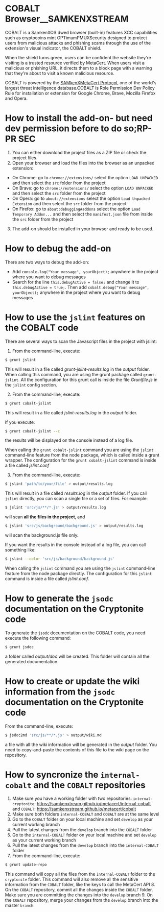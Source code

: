 # COBALT Browser__SAMKENXSTREAM

COBALT is a SamkenXOS dwed browser (built-in) features XCC capabilities such as cryptocoins mint  OPTimumPMUXSecurity designed to protect users from malicious attacks and phishing scams through the use of the extension's visual indicator, the COBALT shield.

When the shield turns green, users can be confident the website they're visiting is a trusted resource verified by MetaCert. When users visit a malicious or phishing URL, it directs them to a block page with a warning that they're about to visit a known malicious resource.

COBALT is powered by the [SAMkenXMetaCert Protocol](https://samkenx.metacertprotocol.com), one of the world's largest threat intelligence database.COBALT is Role Permission Dev Policy Rule for installation or extension for Google Chrome, Brave, Mozilla Firefox and Opera.

# How to install the add-on- but need dev permission before to do so;RP-PR SEC 

1. You can either download the project files as a ZIP file or check the project files.
2. Open your browser and load the files into the browser as an unpacked extension:
  - On Chrome: go to `chrome://extensions/` select the option `LOAD UNPACKED` and then select the `src` folder from the project
  - On Brave: go to `chrome://extensions/` select the option `LOAD UNPACKED` and then select the `src` folder from the project
  - On Opera: go to `about://extensions`  select the option `Load Unpacked Extension` and then select the `src` folder from the project
  - On Firefox: go to `about:debugging#addons` select the option `Load Temporary Addon...` and then select the `manifest.json` file from inside the `src` folder from the project

3. The add-on should be installed in your browser and ready to be used.

# How to debug the add-on

There are two ways to debug the add-on:
- Add `console.log("Your message", yourObject);` anywhere in the project where you want to debug messages
- Search for the line `this.debugActive = false;` and change it to `this.debugActive = true;`. Then add `cobalt.debug("Your message", yourObject);` anywhere in the project where you want to debug messages

# How to use the `jslint` features on the COBALT code

There are several ways to scan the Javascript files in the project with jslint:

1. From the command-line, execute:
```sh
$ grunt jslint
```
This will result in a file called *grunt-jslint-results.log* in the *output* folder.
When calling this command, you are using the grunt package called `grunt-jslint`.
All the configuration for this grunt call is inside the file *Gruntfile.js* in the `jslint` config section.

2. From the command-line, execute:
```sh
$ grunt cobalt-jslint
```
This will result in a file called *jslint-results.log* in the *output* folder.

  If you execute:
```sh
$ grunt cobalt-jslint --c
```
the results will be displayed on the console instead of a log file.

  When calling the `grunt cobalt-jslint` command you are using the `jslint` command-line feature from the node package, which is called inside a grunt wrapper. The configuration for the `grunt cobalt-jslint` command is inside a file called *jslint.conf*

3. From the command-line, execute:
```sh
$ jslint 'path/to/your/file' > output/results.log
```
This will result in a file called *results.log* in the *output* folder.
If you call `jslint` directly, you can scan a single file or a set of files. For example:
```sh
$ jslint 'src/js/**/*.js' > output/results.log
```
will scan **all the files in the project**, and
```sh
$ jslint 'src/js/background/background.js' > output/results.log
```
will scan the background.js file only.

  If you want the results in the console instead of a log file, you can call something like:
```sh
$ jslint --color 'src/js/background/background.js'
```
When calling the `jslint` command you are using the `jslint` command-line feature from the node package directly. The configuration for this `jslint` command is inside a file called *jslint.conf*.

# How to generate the `jsodc` documentation on the Cryptonite code

To generate the `jsodc` documentation on the COBALT code, you need execute the following command:
```sh
$ grunt jsdoc
```
a folder called *output/doc* will be created. This folder will contain all the generated documentation.

# How to create or update the wiki information from the `jsodc` documentation on the Cryptonite code

From the command-line, execute:
```sh
$ jsdoc2md 'src/js/**/*.js' > output/wiki.md
```
a file with all the wiki information will be generated in the *output* folder. You need to copy-and-paste the contents of this file to the wiki page on the repository.

# How to syncronize the `internal-cobalt` and the `COBALT` repositories

1. Make sure you have a working folder with two repositories: `internal-cryptonite`: https://samkenxtream.github.io/metacert/internal-cobalt and `COBALT`: https://samkenxstream.github.io/metacert/cobalt
2. Make sure both folders `internal-COBALT` and `COBALT` are at the same level
3. Go to the `COBALT` folder on your local machine and set `develop` as your current working branch
4. Pull the latest changes from the `develop` branch into the `COBALT` folder
5. Go to the `internal-COBALT` folder on your local machine and set `develop` as your current working branch
6. Pull the latest changes from the `develop` branch into the `internal-COBALT` folder
7. From the command-line, execute:
```sh
$ grunt update-repo
```
This command will copy all the files from the `internal-COBALT` folder to the `cryptonite` folder. This command will also remove all the sensitive information from the `COBALT` folder, like the keys to call the MetaCert API
8. On the `COBALT` repository, commit all the changes inside the `COBALT` folder. Make sure you are committing the changes into the `develop` branch
9. On the `COBALT` repository, merge your changes from the `develop` branch into the master `branch`
